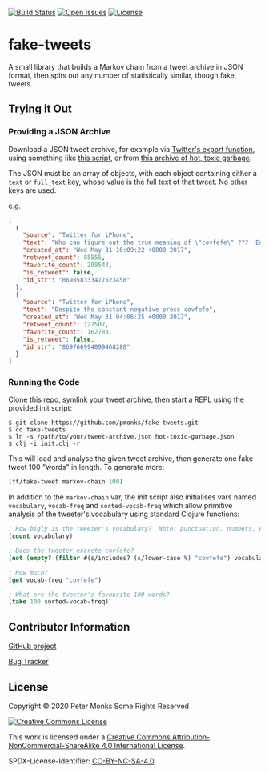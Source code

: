 
[![Build Status](https://travis-ci.com/pmonks/fake-tweets.svg?branch=master)](https://travis-ci.com/pmonks/fake-tweets)
[![Open Issues](https://img.shields.io/github/issues/pmonks/fake-tweets.svg)](https://github.com/pmonks/fake-tweets/issues)
[![License](https://img.shields.io/github/license/pmonks/fake-tweets.svg)](https://github.com/pmonks/fake-tweets/blob/master/LICENSE)

# fake-tweets

A small library that builds a Markov chain from a tweet archive in JSON format, then spits out any number of statistically similar, though fake, tweets.

## Trying it Out

### Providing a JSON Archive

Download a JSON tweet archive, for example via [Twitter's export function](https://help.twitter.com/en/managing-your-account/how-to-download-your-twitter-archive), using something like [this script](https://gist.github.com/manuchandel/bc8a6ca4b1527b7594945e5091013905), or from [this archive of hot, toxic garbage](http://www.trumptwitterarchive.com/archive).

The JSON must be an array of objects, with each object containing either a `text` or `full_text` key, whose value is the full text of that tweet.  No other keys are used.

e.g.

```JSON
[
  {
    "source": "Twitter for iPhone",
    "text": "Who can figure out the true meaning of \"covfefe\" ???  Enjoy!",
    "created_at": "Wed May 31 10:09:22 +0000 2017",
    "retweet_count": 85555,
    "favorite_count": 209543,
    "is_retweet": false,
    "id_str": "869858333477523458"
  },
  {
    "source": "Twitter for iPhone",
    "text": "Despite the constant negative press covfefe",
    "created_at": "Wed May 31 04:06:25 +0000 2017",
    "retweet_count": 127507,
    "favorite_count": 162788,
    "is_retweet": false,
    "id_str": "869766994899468288"
  }
]
```

### Running the Code

Clone this repo, symlink your tweet archive, then start a REPL using the provided init script:

```shell
$ git clone https://github.com/pmonks/fake-tweets.git
$ cd fake-tweets
$ ln -s /path/to/your/tweet-archive.json hot-toxic-garbage.json
$ clj -i init.clj -r
```

This will load and analyse the given tweet archive, then generate one fake tweet 100 "words" in length.  To generate more:

```clojure
(ft/fake-tweet markov-chain 100)
```

In addition to the `markov-chain` var, the init script also initialises vars named `vocabulary`, `vocab-freq` and
`sorted-vocab-freq` which allow primitive analysis of the tweeter's vocabulary using standard Clojure functions:

```clojure
; How bigly is the tweeter's vocabulary?  Note: punctuation, numbers, emojis, hashtags, @mentions etc. are all included in the count
(count vocabulary)

; Does the tweeter excrete covfefe?
(not (empty? (filter #(s/includes? (s/lower-case %) "covfefe") vocabulary)))   ; Not idiomatic Clojure, but I don't agree with the rationale...

; How much?
(get vocab-freq "covfefe")

; What are the tweeter's favourite 100 words?
(take 100 sorted-vocab-freq)
```

## Contributor Information

[GitHub project](https://github.com/pmonks/fake-tweets)

[Bug Tracker](https://github.com/pmonks/fake-tweets/issues)

## License

Copyright © 2020 Peter Monks Some Rights Reserved

[![Creative Commons License](https://i.creativecommons.org/l/by-nc-sa/4.0/88x31.png)](http://creativecommons.org/licenses/by-nc-sa/4.0/)

This work is licensed under a [Creative Commons Attribution-NonCommercial-ShareAlike 4.0 International License](http://creativecommons.org/licenses/by-nc-sa/4.0/).

SPDX-License-Identifier: [CC-BY-NC-SA-4.0](https://spdx.org/licenses/CC-BY-NC-SA-4.0.html)
